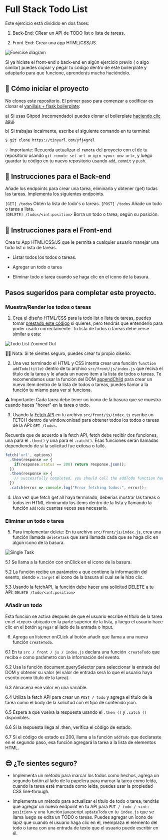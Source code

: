 # Full Stack Todo List

Este ejercicio está dividido en dos fases:

1. Back-End: CRear un API de TODO list o lista de tareas.

2. Front-End: Crear una app HTML/CSS/JS.

![Exercise diagram](https://github.com/breatheco-de/full-stack-todo-list/blob/master/assets/diagram.png?raw=true)

Si ya hiciste el front-end o back-end en algún ejercicio previo ( o algo similar) puedes copiar y pegar tu código dentro de este boilerplate y adaptarlo para que funcione, aprenderás mucho haciéndolo.

<onlyfor saas="false" withBanner="false">
  
## 🌱  Cómo iniciar el proyecto

No clones este repositorio. El primer paso para comenzar a codificar es clonar el [vanillajs + flask boilerplate](https://tinyurl.com/yfj4grel):

a) Si usas Gitpod (recomendado) puedes clonar el boilerplate [haciendo clic aquí](https://tinyurl.com/yfj4grel).

b) Si trabajas localmente, escribe el siguiente comando en tu terminal: 
```sh
$ git clone https://tinyurl.com/yfj4grel
```

💡 Importante: Recuerda actualizar el `remote` del proyecto con el de tu repositorio usando `git remote set-url origin <your new url>`, y luego guardar tu código en tu nuevo repositorio usando `add`, `commit` y `push`.

</onlyfor>

## 📝 Instrucciones para el Back-end 

Añade los endpoints para crear una tarea, eliminarla y obtener (get) todas las tareas. Implementa los siguientes endpoints.

`[GET] /todos` Obtén la lista de todo's o tareas. 
`[POST] /todos` Añade un todo o tarea a lista.  
`[DELETE] /todos/<int:position>` Borra un todo o tarea, según su posición.
  
## 📝 Instrucciones para el Front-end 

Crea tu App HTML/CSS/JS que le permita a cualquier usuario manejar una todo list o lista de tareas. 
- Listar todos los todos o tareas.

- Agregar un todo o tarea

- Eliminar todo o tarea cuando se haga clic en el icono de la basura.

## Pasos sugeridos para completar este proyecto.

### Muestra/Render los todos o tareas

1. Crea el diseño HTML/CSS para la todo list o lista de tareas, puedes tomar [prestado este código](https://codepen.io/alesanchezr/pen/zYrOPbM) si quieres, pero tendrás que entenderlo para poder usarlo correctamente. Tu lista de todos o tareas debe verse similar a esta: 

![Todo List Zoomed Out](https://github.com/breatheco-de/full-stack-todo-list/blob/master/assets/todo-zoom-out.png?raw=true)

🤘🏼 Nota: Si te sientes seguro, puedes crear tu propio diseño. 

2. Una vez terminado el HTML y CSS intenta crear una función `function addTodo(title)` dentro de tu archivo `src/front/js/index.js` que reciva el título de la tarea y le añada un nuevo item a la lista de todos o tareas. Te recomendamos usar la función del DOM [appendChild](https://www.w3schools.com/jsref/met_node_appendchild.asp) para crear un nuevo item dentro de la lista de todos o tareas, puedes llamar a la función tu mismo para ver si funciona.

⚠️ Importante: Cada tarea debe tener un icono de la basura que se muestra cuando haces "hover" en la tarea o todo. 

3. Usando la [Fetch API](https://content.breatheco.de/lesson/the-fetch-javascript-api) en tu archivo `src/front/js/index.js` escribe un FETCH dentro de window.onload para obtener todos los todos o tareas de la API: `GET /todos`.

Recuerda que de acuerdo a la fetch API, fetch debe recibir dos funciones, una para el `.then()` y una para el `.catch()`. Esas funciones serán llamadas dependiendo de si la solicitud fue exitosa o falló.

```js
fetch('url', options)
  .then(response => {
    if(response.status == 200) return response.json();
  })
  .then(response => {
    // successfully completed, you should call the addTodo function here.
  })
  .catch(error => console.log("Error fetching todos:", error));
```

4. Una vez que fetch get all haya terminado, deberías mostrar las tareas o todos en HTML eliminando los items dentro de la lista y llamando la función `addTodo` cuantas veces sea necesario.

### Eliminar un todo o tarea

5. Para implementar delete: En tu archivo `src/front/js/index.js`, crea una función llamada `deleteTask` que será llamada cada que se haga clic en algún icono de la basura. 

![Single Task](https://github.com/breatheco-de/full-stack-todo-list/blob/master/assets/delete-task.png?raw=true)

5.1 Se llama a la función con onClick en el icono de la basura.

5.2 La función recibe un parámetro `e` que contiene la información del evento, siendo `e.target` el icono de la basura al cual se le hizo clic. 

5.3 Usando la fetchAPI, la función debe hacer una solicitud DELETE a tu API: `DELETE /todo/<int:position>`

### Añadir un todo

Esta función se activa después de que el usuario escribe el título de la tarea en el `<input>` ubicado en la parte superior de la lista, y luego el usuario hace clic en el botón `agregar` al lado de la entrada o input.

6. Agrega un listener onCLick al botón añadir que llama a una nueva función `createTodo`.

6.1 En tu `src / front / js / index.js` declara una función` createTodo` que reciba `e` como parámetro con la información del evento.

6.2 Usa la función document.querySelector para seleccionar la entrada del DOM y obtener su valor (el valor de entrada será lo que el usuario haya escrito como título de la tarea).

6.3 Almacena ese valor en una variable.

6.4 Utiliza la fetch API para crear un `POST / todo` y agrega el título de la tarea como el body de la solicitud con el tipo de contenido json.

6.5 Espera a que vuelva la respuesta usando el `.then ()` y `.catch ()` disponibles.

6.6 Si la respuesta llega al .then,  verifica el código de estado.

6.7 Si el código de estado es 200, llama a la función `addTodo` que declaraste en el segundo paso, esa función agregará la tarea a la lista de elementos HTML.

## 😎 ¿Te sientes seguro?

- Implementa un método para marcar los todos como hechos, agrega un segundo botón al lado de la papelera para marcar la tarea como leída, cuando la tarea esté marcada como leída, puedes usar la propiedad CSS line-through.
 
- Implementa un método para actualizar el título de todo o tarea, tendrás que agregar un nuevo endpoint en tu API para `PUT / todo / <int: position>` y una función javascript `updateTodo` en tu` index.js` que se llama luego se edita un TODO o tareas. Puedes agregar un ícono de lápiz que cuando el usuario haga clic en él, reemplaza el elemento del todo o tarea con una entrada de texto que el usuario puede escribir en él.

